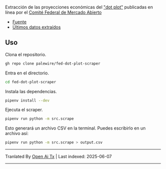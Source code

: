 Extracción de las proyecciones económicas del ["dot plot"](https://en.wikipedia.org/wiki/Fedspeak#Other_usage) publicadas en línea por el [Comité Federal de Mercado Abierto](https://en.wikipedia.org/wiki/Federal_Open_Market_Committee)

* [Fuente](https://www.federalreserve.gov/monetarypolicy/fomccalendars.htm)
* [Últimos datos extraídos](https://github.com/palewire/fed-dot-plot-scraper/blob/main/data/dotplot.csv)

## Uso

Clona el repositorio.

```bash
gh repo clone palewire/fed-dot-plot-scraper
```

Entra en el directorio.

```bash
cd fed-dot-plot-scraper
```

Instala las dependencias.

```bash
pipenv install --dev
```

Ejecuta el scraper.

```bash
pipenv run python -m src.scrape
```

Esto generará un archivo CSV en la terminal. Puedes escribirlo en un archivo así:

```bash
pipenv run python -m src.scrape > output.csv
```

---

Tranlated By [Open Ai Tx](https://github.com/OpenAiTx/OpenAiTx) | Last indexed: 2025-06-07

---